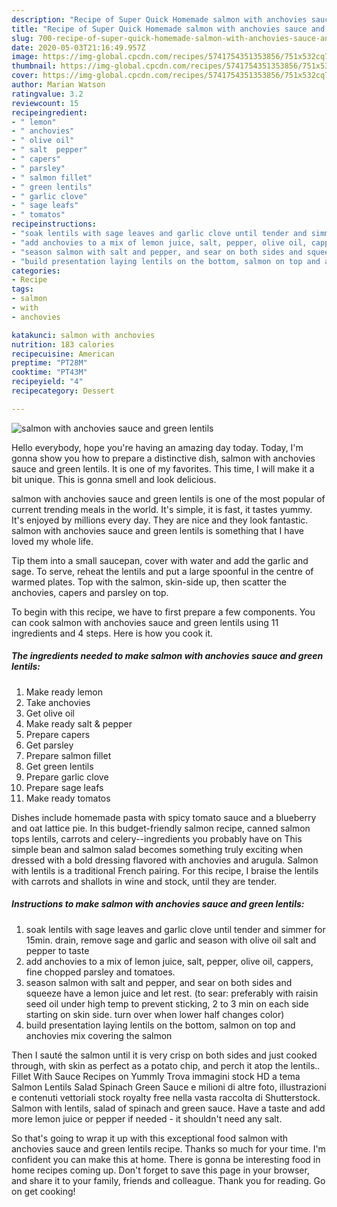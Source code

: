 ```yaml
---
description: "Recipe of Super Quick Homemade salmon with anchovies sauce and green lentils"
title: "Recipe of Super Quick Homemade salmon with anchovies sauce and green lentils"
slug: 700-recipe-of-super-quick-homemade-salmon-with-anchovies-sauce-and-green-lentils
date: 2020-05-03T21:16:49.957Z
image: https://img-global.cpcdn.com/recipes/5741754351353856/751x532cq70/salmon-with-anchovies-sauce-and-green-lentils-recipe-main-photo.jpg
thumbnail: https://img-global.cpcdn.com/recipes/5741754351353856/751x532cq70/salmon-with-anchovies-sauce-and-green-lentils-recipe-main-photo.jpg
cover: https://img-global.cpcdn.com/recipes/5741754351353856/751x532cq70/salmon-with-anchovies-sauce-and-green-lentils-recipe-main-photo.jpg
author: Marian Watson
ratingvalue: 3.2
reviewcount: 15
recipeingredient:
- " lemon"
- " anchovies"
- " olive oil"
- " salt  pepper"
- " capers"
- " parsley"
- " salmon fillet"
- " green lentils"
- " garlic clove"
- " sage leafs"
- " tomatos"
recipeinstructions:
- "soak lentils with sage leaves and garlic clove until tender and simmer for 15min. drain, remove sage and garlic and season with olive oil salt and pepper to taste"
- "add anchovies to a mix of lemon juice, salt, pepper, olive oil, cappers, fine chopped parsley and tomatoes."
- "season salmon with salt and pepper, and sear on both sides and squeeze have a lemon juice and let rest. (to sear: preferably with raisin seed oil under high temp to prevent sticking, 2 to 3 min on each side starting on skin side. turn over when lower half changes color)"
- "build presentation laying lentils on the bottom, salmon on top and anchovies mix covering the salmon"
categories:
- Recipe
tags:
- salmon
- with
- anchovies

katakunci: salmon with anchovies 
nutrition: 183 calories
recipecuisine: American
preptime: "PT28M"
cooktime: "PT43M"
recipeyield: "4"
recipecategory: Dessert

---
```



![salmon with anchovies sauce and green lentils](https://img-global.cpcdn.com/recipes/5741754351353856/751x532cq70/salmon-with-anchovies-sauce-and-green-lentils-recipe-main-photo.jpg)

Hello everybody, hope you're having an amazing day today. Today, I'm gonna show you how to prepare a distinctive dish, salmon with anchovies sauce and green lentils. It is one of my favorites. This time, I will make it a bit unique. This is gonna smell and look delicious.

salmon with anchovies sauce and green lentils is one of the most popular of current trending meals in the world. It's simple, it is fast, it tastes yummy. It's enjoyed by millions every day. They are nice and they look fantastic. salmon with anchovies sauce and green lentils is something that I have loved my whole life.

Tip them into a small saucepan, cover with water and add the garlic and sage. To serve, reheat the lentils and put a large spoonful in the centre of warmed plates. Top with the salmon, skin-side up, then scatter the anchovies, capers and parsley on top.


To begin with this recipe, we have to first prepare a few components. You can cook salmon with anchovies sauce and green lentils using 11 ingredients and 4 steps. Here is how you cook it.

<!--inarticleads1-->

##### The ingredients needed to make salmon with anchovies sauce and green lentils:

1. Make ready  lemon
1. Take  anchovies
1. Get  olive oil
1. Make ready  salt &amp; pepper
1. Prepare  capers
1. Get  parsley
1. Prepare  salmon fillet
1. Get  green lentils
1. Prepare  garlic clove
1. Prepare  sage leafs
1. Make ready  tomatos


Dishes include homemade pasta with spicy tomato sauce and a blueberry and oat lattice pie. In this budget-friendly salmon recipe, canned salmon tops lentils, carrots and celery--ingredients you probably have on This simple bean and salmon salad becomes something truly exciting when dressed with a bold dressing flavored with anchovies and arugula. Salmon with lentils is a traditional French pairing. For this recipe, I braise the lentils with carrots and shallots in wine and stock, until they are tender. 

<!--inarticleads2-->

##### Instructions to make salmon with anchovies sauce and green lentils:

1. soak lentils with sage leaves and garlic clove until tender and simmer for 15min. drain, remove sage and garlic and season with olive oil salt and pepper to taste
1. add anchovies to a mix of lemon juice, salt, pepper, olive oil, cappers, fine chopped parsley and tomatoes.
1. season salmon with salt and pepper, and sear on both sides and squeeze have a lemon juice and let rest. (to sear: preferably with raisin seed oil under high temp to prevent sticking, 2 to 3 min on each side starting on skin side. turn over when lower half changes color)
1. build presentation laying lentils on the bottom, salmon on top and anchovies mix covering the salmon


Then I sauté the salmon until it is very crisp on both sides and just cooked through, with skin as perfect as a potato chip, and perch it atop the lentils.. Fillet With Sauce Recipes on Yummly Trova immagini stock HD a tema Salmon Lentils Salad Spinach Green Sauce e milioni di altre foto, illustrazioni e contenuti vettoriali stock royalty free nella vasta raccolta di Shutterstock. Salmon with lentils, salad of spinach and green sauce. Have a taste and add more lemon juice or pepper if needed - it shouldn&#39;t need any salt. 

So that's going to wrap it up with this exceptional food salmon with anchovies sauce and green lentils recipe. Thanks so much for your time. I'm confident you can make this at home. There is gonna be interesting food in home recipes coming up. Don't forget to save this page in your browser, and share it to your family, friends and colleague. Thank you for reading. Go on get cooking!
